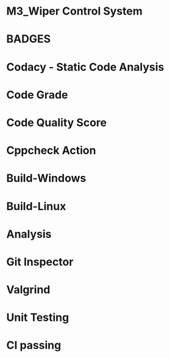 # M3_Wiper Control System
# BADGES
# Codacy - Static Code Analysis

# Code Grade

# Code Quality Score

# Cppcheck Action

# Build-Windows

# Build-Linux

# Analysis

# Git Inspector

# Valgrind

# Unit Testing

# CI passing
